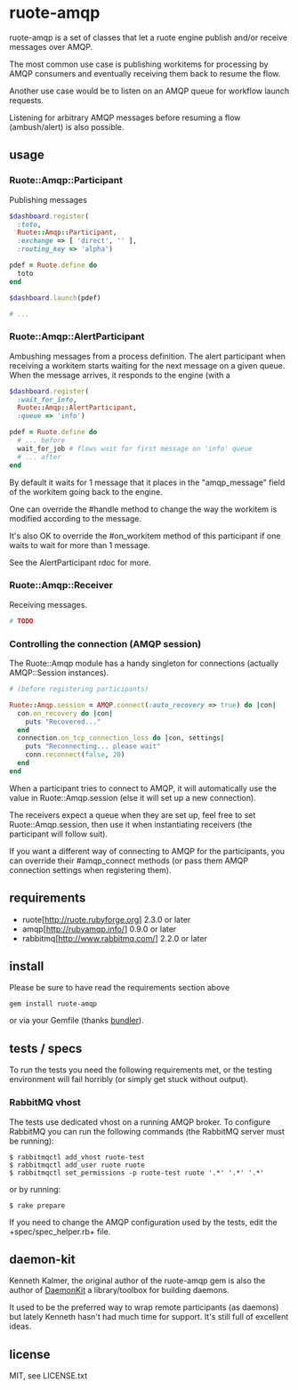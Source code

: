 
# ruote-amqp

ruote-amqp is a set of classes that let a ruote engine publish and/or receive messages over AMQP.

The most common use case is publishing workitems for processing by AMQP consumers and eventually receiving them back to resume the flow.

Another use case would be to listen on an AMQP queue for workflow launch requests.

Listening for arbitrary AMQP messages before resuming a flow (ambush/alert) is also possible.


## usage

### Ruote::Amqp::Participant

Publishing messages

```ruby
$dashboard.register(
  :toto,
  Ruote::Amqp::Participant,
  :exchange => [ 'direct', '' ],
  :routing_key => 'alpha')

pdef = Ruote.define do
  toto
end

$dashboard.launch(pdef)

# ...
```

### Ruote::Amqp::AlertParticipant

Ambushing messages from a process definition. The alert participant when
receiving a workitem starts waiting for the next message on a given queue. When
the message arrives, it responds to the engine (with a

```ruby
$dashboard.register(
  :wait_for_info,
  Ruote::Amqp::AlertParticipant,
  :queue => 'info')

pdef = Ruote.define do
  # ... before
  wait_for_job # flows wait for first message on 'info' queue
  # ... after
end
```

By default it waits for 1 message that it places in the "amqp_message" field
of the workitem going back to the engine.

One can override the #handle method to change the way the workitem is modified
according to the message.

It's also OK to override the #on_workitem method of this participant if one
waits to wait for more than 1 message.

See the AlertParticipant rdoc for more.

### Ruote::Amqp::Receiver

Receiving messages.

```ruby
# TODO
```

### Controlling the connection (AMQP session)

The Ruote::Amqp module has a handy singleton for connections (actually
AMQP::Session instances).

```ruby
# (before registering participants)

Ruote::Amqp.session = AMQP.connect(:auto_recovery => true) do |con|
  con.on_recovery do |con|
    puts "Recovered..."
  end
  connection.on_tcp_connection_loss do |con, settings|
    puts "Reconnecting... please wait"
    conn.reconnect(false, 20)
  end
end
```

When a participant tries to connect to AMQP, it will automatically use the value in Ruote::Amqp.session (else it will set up a new connection).

The receivers expect a queue when they are set up, feel free to set Ruote::Amqp.session, then use it when instantiating receivers (the participant will follow suit).

If you want a different way of connecting to AMQP for the participants, you can override their #amqp_connect methods (or pass them AMQP connection settings when registering them).


## requirements

* ruote[http://ruote.rubyforge.org] 2.3.0 or later
* amqp[http://rubyamqp.info/] 0.9.0 or later
* rabbitmq[http://www.rabbitmq.com/] 2.2.0 or later


## install

Please be sure to have read the requirements section above

    gem install ruote-amqp

or via your Gemfile (thanks [bundler](http://gembundler.com)).


## tests / specs

To run the tests you need the following requirements met, or the testing environment will fail horribly (or simply get stuck without output).


### RabbitMQ vhost

The tests use dedicated vhost on a running AMQP broker. To configure RabbitMQ
you can run the following commands (the RabbitMQ server must be running):

    $ rabbitmqctl add_vhost ruote-test
    $ rabbitmqctl add_user ruote ruote
    $ rabbitmqctl set_permissions -p ruote-test ruote '.*' '.*' '.*'

or by running:

    $ rake prepare


If you need to change the AMQP configuration used by the tests, edit the
+spec/spec_helper.rb+ file.


## daemon-kit

Kenneth Kalmer, the original author of the ruote-amqp gem is also the author of [DaemonKit](https://github.com/kennethkalmer/daemon-kit) a library/toolbox for building daemons.

It used to be the preferred way to wrap remote participants (as daemons) but lately Kenneth hasn't had much time for support. It's still full of excellent ideas.


## license

MIT, see LICENSE.txt


